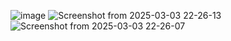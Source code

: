 ![image](https://github.com/user-attachments/assets/ad267601-0c63-43e2-a7c6-d6b670a6c835)
![Screenshot from 2025-03-03 22-26-13](https://github.com/user-attachments/assets/3b1c70c2-db3a-4125-ae1e-6a2e88c9411c)
![Screenshot from 2025-03-03 22-26-07](https://github.com/user-attachments/assets/fe5b9dec-4a3e-4111-9f3f-8b482dc80a86)

